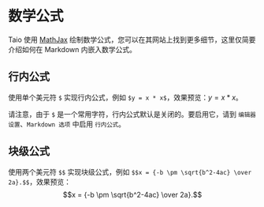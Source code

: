 # 数学公式

Taio 使用 [MathJax](https://www.mathjax.org/) 绘制数学公式，您可以在其网站上找到更多细节，这里仅简要介绍如何在 Markdown 内嵌入数学公式。

## 行内公式

使用单个美元符 `$` 实现行内公式，例如 `$y = x * x$`，效果预览：$y = x * x$。

请注意，由于 `$` 是一个常用字符，行内公式默认是关闭的。要启用它，请到 `编辑器设置`、`Markdown 选项` 中启用 `行内公式`。

## 块级公式

使用两个美元符 `$$` 实现块级公式，例如 `$$x = {-b \pm \sqrt{b^2-4ac} \over 2a}.$$`，效果预览：$$x = {-b \pm \sqrt{b^2-4ac} \over 2a}.$$